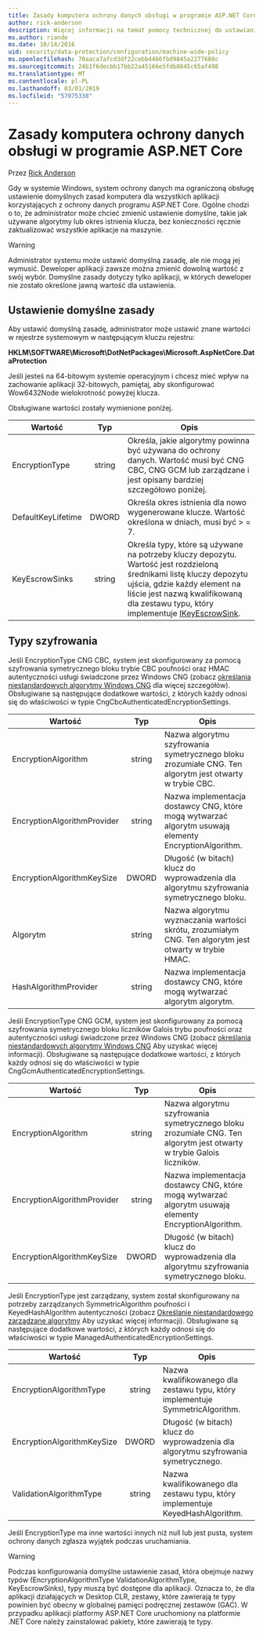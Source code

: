 ```yaml
---
title: Zasady komputera ochrony danych obsługi w programie ASP.NET Core
author: rick-anderson
description: Więcej informacji na temat pomocy technicznej do ustawiania domyślnych zasad komputera dla wszystkich aplikacji korzystających z ochrony danych programu ASP.NET Core.
ms.author: riande
ms.date: 10/14/2016
uid: security/data-protection/configuration/machine-wide-policy
ms.openlocfilehash: 70aaca7afcd3df22cebb4466fbd9845a2277688c
ms.sourcegitcommit: 24b1f6decbb17bb22a45166e5fdb0845c65af498
ms.translationtype: MT
ms.contentlocale: pl-PL
ms.lasthandoff: 03/01/2019
ms.locfileid: "57075338"
---
```

# <a name="data-protection-machine-wide-policy-support-in-aspnet-core"></a>Zasady komputera ochrony danych obsługi w programie ASP.NET Core

Przez [Rick Anderson](https://twitter.com/RickAndMSFT)

Gdy w systemie Windows, system ochrony danych ma ograniczoną obsługę ustawienie domyślnych zasad komputera dla wszystkich aplikacji korzystających z ochrony danych programu ASP.NET Core. Ogólne chodzi o to, że administrator może chcieć zmienić ustawienie domyślne, takie jak używane algorytmy lub okres istnienia klucza, bez konieczności ręcznie zaktualizować wszystkie aplikacje na maszynie.

> [!WARNING]
> Administrator systemu może ustawić domyślną zasadę, ale nie mogą jej wymusić. Deweloper aplikacji zawsze można zmienić dowolną wartość z swój wybór. Domyślne zasady dotyczy tylko aplikacji, w których deweloper nie zostało określone jawną wartość dla ustawienia.

## <a name="setting-default-policy"></a>Ustawienie domyślne zasady

Aby ustawić domyślną zasadę, administrator może ustawić znane wartości w rejestrze systemowym w następującym kluczu rejestru:

**HKLM\SOFTWARE\Microsoft\DotNetPackages\Microsoft.AspNetCore.DataProtection**

Jeśli jesteś na 64-bitowym systemie operacyjnym i chcesz mieć wpływ na zachowanie aplikacji 32-bitowych, pamiętaj, aby skonfigurować Wow6432Node wielokrotność powyżej klucza.

Obsługiwane wartości zostały wymienione poniżej.

| Wartość              | Typ   | Opis |
| ------------------ | :----: | ----------- |
| EncryptionType     | string | Określa, jakie algorytmy powinna być używana do ochrony danych. Wartość musi być CNG CBC, CNG GCM lub zarządzane i jest opisany bardziej szczegółowo poniżej. |
| DefaultKeyLifetime | DWORD  | Określa okres istnienia dla nowo wygenerowane klucze. Wartość określona w dniach, musi być > = 7. |
| KeyEscrowSinks     | string | Określa typy, które są używane na potrzeby kluczy depozytu. Wartość jest rozdzieloną średnikami listę kluczy depozytu ujścia, gdzie każdy element na liście jest nazwą kwalifikowaną dla zestawu typu, który implementuje [IKeyEscrowSink](/dotnet/api/microsoft.aspnetcore.dataprotection.keymanagement.ikeyescrowsink). |

## <a name="encryption-types"></a>Typy szyfrowania

Jeśli EncryptionType CNG CBC, system jest skonfigurowany za pomocą szyfrowania symetrycznego bloku trybie CBC poufności oraz HMAC autentyczności usługi świadczone przez Windows CNG (zobacz [określania niestandardowych algorytmy Windows CNG](xref:security/data-protection/configuration/overview#specifying-custom-windows-cng-algorithms) dla więcej szczegółów). Obsługiwane są następujące dodatkowe wartości, z których każdy odnosi się do właściwości w typie CngCbcAuthenticatedEncryptionSettings.

| Wartość                       | Typ   | Opis |
| --------------------------- | :----: | ----------- |
| EncryptionAlgorithm         | string | Nazwa algorytmu szyfrowania symetrycznego bloku zrozumiałe CNG. Ten algorytm jest otwarty w trybie CBC. |
| EncryptionAlgorithmProvider | string | Nazwa implementacja dostawcy CNG, które mogą wytwarzać algorytm usuwają elementy EncryptionAlgorithm. |
| EncryptionAlgorithmKeySize  | DWORD  | Długość (w bitach) klucz do wyprowadzenia dla algorytmu szyfrowania symetrycznego bloku. |
| Algorytm               | string | Nazwa algorytmu wyznaczania wartości skrótu, zrozumiałym CNG. Ten algorytm jest otwarty w trybie HMAC. |
| HashAlgorithmProvider       | string | Nazwa implementacja dostawcy CNG, które mogą wytwarzać algorytm algorytm. |

Jeśli EncryptionType CNG GCM, system jest skonfigurowany za pomocą szyfrowania symetrycznego bloku liczników Galois trybu poufności oraz autentyczności usługi świadczone przez Windows CNG (zobacz [określania niestandardowych algorytmy Windows CNG](xref:security/data-protection/configuration/overview#specifying-custom-windows-cng-algorithms) Aby uzyskać więcej informacji). Obsługiwane są następujące dodatkowe wartości, z których każdy odnosi się do właściwości w typie CngGcmAuthenticatedEncryptionSettings.

| Wartość                       | Typ   | Opis |
| --------------------------- | :----: | ----------- |
| EncryptionAlgorithm         | string | Nazwa algorytmu szyfrowania symetrycznego bloku zrozumiałe CNG. Ten algorytm jest otwarty w trybie Galois liczników. |
| EncryptionAlgorithmProvider | string | Nazwa implementacja dostawcy CNG, które mogą wytwarzać algorytm usuwają elementy EncryptionAlgorithm. |
| EncryptionAlgorithmKeySize  | DWORD  | Długość (w bitach) klucz do wyprowadzenia dla algorytmu szyfrowania symetrycznego bloku. |

Jeśli EncryptionType jest zarządzany, system został skonfigurowany na potrzeby zarządzanych SymmetricAlgorithm poufności i KeyedHashAlgorithm autentyczności (zobacz [Określanie niestandardowego zarządzane algorytmy](xref:security/data-protection/configuration/overview#specifying-custom-managed-algorithms) Aby uzyskać więcej informacji). Obsługiwane są następujące dodatkowe wartości, z których każdy odnosi się do właściwości w typie ManagedAuthenticatedEncryptionSettings.

| Wartość                      | Typ   | Opis |
| -------------------------- | :----: | ----------- |
| EncryptionAlgorithmType    | string | Nazwa kwalifikowanego dla zestawu typu, który implementuje SymmetricAlgorithm. |
| EncryptionAlgorithmKeySize | DWORD  | Długość (w bitach) klucz do wyprowadzenia dla algorytmu szyfrowania symetrycznego. |
| ValidationAlgorithmType    | string | Nazwa kwalifikowanego dla zestawu typu, który implementuje KeyedHashAlgorithm. |

Jeśli EncryptionType ma inne wartości innych niż null lub jest pusta, system ochrony danych zgłasza wyjątek podczas uruchamiania.

> [!WARNING]
> Podczas konfigurowania domyślne ustawienie zasad, która obejmuje nazwy typów (EncryptionAlgorithmType ValidationAlgorithmType, KeyEscrowSinks), typy muszą być dostępne dla aplikacji. Oznacza to, że dla aplikacji działających w Desktop CLR, zestawy, które zawierają te typy powinien być obecny w globalnej pamięci podręcznej zestawów (GAC). W przypadku aplikacji platformy ASP.NET Core uruchomiony na platformie .NET Core należy zainstalować pakiety, które zawierają te typy.
